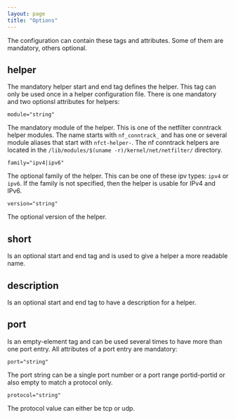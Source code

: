 ```yaml
---
layout: page
title: "Options"
---
```


The configuration can contain these tags and attributes. Some of them are mandatory, others optional.

## helper

The mandatory helper start and end tag defines the helper. This tag can only be used once in a helper configuration file. There is one mandatory and two optionsl attributes for helpers:

    module="string"

The mandatory module of the helper. This is one of the netfilter conntrack helper modules. The name starts with `nf_conntrack_` and has one or several module aliases that start with `nfct-helper-`. The nf conntrack helpers are located in the `/lib/modules/$(uname -r)/kernel/net/netfilter/` directory.

    family="ipv4|ipv6"

The optional family of the helper. This can be one of these ipv types: `ipv4` or `ipv6`. If the family is not specified, then the helper is usable for IPv4 and IPv6.

    version="string"

The optional version of the helper.

## short

Is an optional start and end tag and is used to give a helper a more readable name.

## description

Is an optional start and end tag to have a description for a helper.

## port

Is an empty-element tag and can be used several times to have more than one port entry. All attributes of a port entry are mandatory:

    port="string"

The port string can be a single port number or a port range portid-portid or also empty to match a protocol only.

    protocol="string"

The protocol value can either be tcp or udp.
